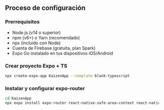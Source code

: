 ## Proceso de configuración

### Prerrequisitos

- Node.js (v14 o superior)
- npm (v6+) o Yarn (recomendado)
- npx (incluido con Node)
- Cuenta de Firebase (gratuita, plan Spark)
- Expo Go instalado en tus dispositivos iOS/Android

### Crear proyecto Expo + TS
```bash
npx create-expo-app KaizenApp --template blank-typescript
```

### Instalar y configurar expo-router
```bash
cd KaizenApp
npx expo install expo-router react-native-safe-area-context react-native-screens expo-linking expo-constants expo-status-bar
```